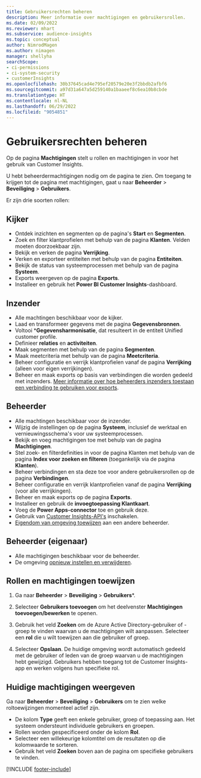 ```yaml
---
title: Gebruikersrechten beheren
description: Meer informatie over machtigingen en gebruikersrollen.
ms.date: 02/09/2022
ms.reviewer: mhart
ms.subservice: audience-insights
ms.topic: conceptual
author: NimrodMagen
ms.author: nimagen
manager: shellyha
searchScope:
- ci-permissions
- ci-system-security
- customerInsights
ms.openlocfilehash: 30b37645cad4e795ef20579e20e3f2bbdb2afbf6
ms.sourcegitcommit: a97d31a647a5d259140a1baaeef8c6ea10b8cbde
ms.translationtype: HT
ms.contentlocale: nl-NL
ms.lasthandoff: 06/29/2022
ms.locfileid: "9054851"
---
```

# <a name="manage-user-permissions"></a>Gebruikersrechten beheren

Op de pagina **Machtigingen** stelt u rollen en machtigingen in voor het gebruik van Customer Insights.

U hebt beheerdermachtigingen nodig om de pagina te zien. Om toegang te krijgen tot de pagina met machtigingen, gaat u naar **Beheerder** > **Beveiliging** > **Gebruikers**.

Er zijn drie soorten rollen:

## <a name="viewer"></a>Kijker

- Ontdek inzichten en segmenten op de pagina's **Start** en **Segmenten**.
- Zoek en filter klantprofielen met behulp van de pagina **Klanten**. Velden moeten doorzoekbaar zijn.
- Bekijk en verken de pagina **Verrijking**.
- Verken en exporteer entiteiten met behulp van de pagina **Entiteiten**.
- Bekijk de status van systeemprocessen met behulp van de pagina **Systeem**.
- Exports weergeven op de pagina **Exports**.
- Installeer en gebruik het **Power BI Customer Insights**-dashboard.

## <a name="contributor"></a>Inzender

- Alle machtingen beschikbaar voor de kijker.
- Laad en transformeer gegevens met de pagina **Gegevensbronnen**.
- Voltooi ***Gegevensharmonisatie**, dat resulteert in de entiteit Unified customer profile.
- Definieer **relaties** en **activiteiten**.
- Maak segmenten met behulp van de pagina **Segmenten**.
- Maak meetcriteria met behulp van de pagina **Meetcriteria**.
- Beheer configuratie en verrijk klantprofielen vanaf de pagina **Verrijking** (alleen voor eigen verrijkingen).
- Beheer en maak exports op basis van verbindingen die worden gedeeld met inzenders. [Meer informatie over hoe beheerders inzenders toestaan een verbinding te gebruiken voor exports](connections.md#allow-contributors-to-use-a-connection-for-exports).

## <a name="admin"></a>Beheerder

- Alle machtingen beschikbaar voor de inzender.
- Wijzig de instellingen op de pagina **Systeem**, inclusief de werktaal en vernieuwingsschema's voor uw systeemprocessen.
- Bekijk en voeg machtigingen toe met behulp van de pagina **Machtigingen**.
- Stel zoek- en filterdefinities in voor de pagina Klanten met behulp van de pagina **Index voor zoeken en filteren** (toegankelijk via de pagina **Klanten**).
- Beheer verbindingen en sta deze toe voor andere gebruikersrollen op de pagina **Verbindingen**.
- Beheer configuratie en verrijk klantprofielen vanaf de pagina **Verrijking** (voor alle verrijkingen).
- Beheer en maak exports op de pagina **Exports**.
- Installeer en gebruik de **invoegtoepassing Klantkaart**.
- Voeg de **Power Apps-connector** toe en gebruik deze.
- Gebruik van [Customer Insights-API's](apis.md) inschakelen.
- [Eigendom van omgeving toewijzen](manage-environments.md#change-the-owner-of-an-environment) aan een andere beheerder.

## <a name="admin-owner"></a>Beheerder (eigenaar)

- Alle machtigingen beschikbaar voor de beheerder.
- De omgeving [opnieuw instellen en verwijderen](manage-environments.md#reset-an-existing-environment-preview).

## <a name="assign-roles-and-permissions"></a>Rollen en machtigingen toewijzen

1. Ga naar **Beheerder** > **Beveiliging** > **Gebruikers***.

1. Selecteer **Gebruikers toevoegen** om het deelvenster **Machtigingen toevoegen/bewerken** te openen.

1. Gebruik het veld **Zoeken** om de Azure Active Directory-gebruiker of -groep te vinden waarvan u de machtigingen wilt aanpassen. Selecteer een **rol** die u wilt toewijzen aan die gebruiker of groep.

1. Selecteer **Opslaan**. De huidige omgeving wordt automatisch gedeeld met de gebruiker of leden van de groep waarvan u de machtigingen hebt gewijzigd. Gebruikers hebben toegang tot de Customer Insights-app en werken volgens hun specifieke rol.

## <a name="view-current-permissions"></a>Huidige machtigingen weergeven

Ga naar **Beheerder** > **Beveiliging** > **Gebruikers** om te zien welke roltoewijzingen momenteel actief zijn.

- De kolom **Type** geeft een enkele gebruiker, groep of toepassing aan. Het systeem ondersteunt individuele gebruikers en groepen.
- Rollen worden gespecificeerd onder de kolom **Rol**.
- Selecteer een willekeurige kolomtitel om de resultaten op die kolomwaarde te sorteren.
- Gebruik het veld **Zoeken** boven aan de pagina om specifieke gebruikers te vinden.


[!INCLUDE [footer-include](includes/footer-banner.md)]
